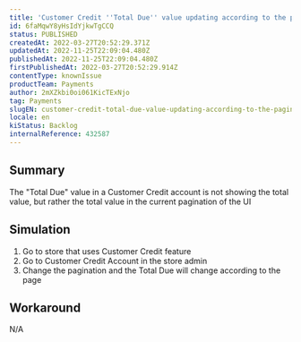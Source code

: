 ```yaml
---
title: 'Customer Credit ''Total Due'' value updating according to the pagination'
id: 6faMqwY8yHsIdYjkwTgCCQ
status: PUBLISHED
createdAt: 2022-03-27T20:52:29.371Z
updatedAt: 2022-11-25T22:09:04.480Z
publishedAt: 2022-11-25T22:09:04.480Z
firstPublishedAt: 2022-03-27T20:52:29.914Z
contentType: knownIssue
productTeam: Payments
author: 2mXZkbi0oi061KicTExNjo
tag: Payments
slugEN: customer-credit-total-due-value-updating-according-to-the-pagination
locale: en
kiStatus: Backlog
internalReference: 432587
---
```


## Summary


The "Total Due" value in a Customer Credit account is not showing the total value, but rather the total value in the current pagination of the UI



## Simulation



1. Go to store that uses Customer Credit feature
2. Go to Customer Credit Account in the store admin
3. Change the pagination and the Total Due will change according to the page



## Workaround


N/A

